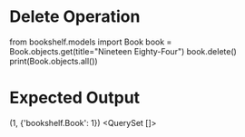 # Delete Operation

from bookshelf.models import Book
book = Book.objects.get(title="Nineteen Eighty-Four")
book.delete()
print(Book.objects.all())

# Expected Output

(1, {'bookshelf.Book': 1})
<QuerySet []>
